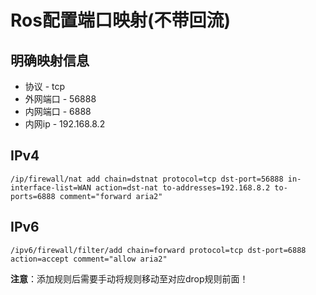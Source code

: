 # Ros配置端口映射(不带回流)

## 明确映射信息

- 协议 - tcp
- 外网端口 - 56888
- 内网端口 - 6888
- 内网ip - 192.168.8.2

## IPv4

```shell
/ip/firewall/nat add chain=dstnat protocol=tcp dst-port=56888 in-interface-list=WAN action=dst-nat to-addresses=192.168.8.2 to-ports=6888 comment="forward aria2"
```

## IPv6

```shell
/ipv6/firewall/filter/add chain=forward protocol=tcp dst-port=6888 action=accept comment="allow aria2"
```

**注意**：添加规则后需要手动将规则移动至对应drop规则前面！
